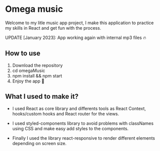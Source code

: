 # Omega music

Welcome to my litle music app project, I make this application to practice my skills in React and get fun with the process.

UPDATE [January 2023]: App working again with internal mp3 files 🔥

## How to use

1. Download the repository
2. cd omegaMusic
3. npm install && npm start
4. Enjoy the app 💙

## What I used to make it?

- I used React as core library and differents tools as React Context, hooks/custom hooks and React router for the views.

- I used styled-components library to avoid problems with classNames using CSS and make easy add styles to the components.

- Finally I used the library react-responsive to render different elements depending on screen size.
